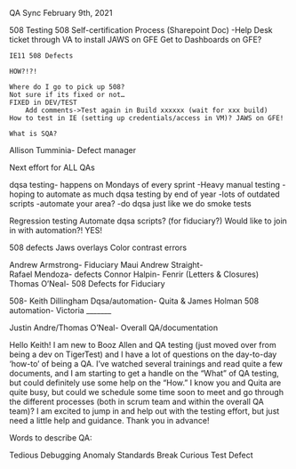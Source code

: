 QA Sync 
February 9th, 2021

508 Testing
508 Self-certification Process (Sharepoint Doc)
-Help Desk ticket through VA to install JAWS on GFE
Get to Dashboards on GFE?
	

	IE11 508 Defects
	
	HOW?!?!

	Where do I go to pick up 508?
	Not sure if its fixed or not…
	FIXED in DEV/TEST
		Add comments->Test again in Build xxxxxx (wait for xxx build)
	How to test in IE (setting up credentials/access in VM)? JAWS on GFE!

	What is SQA?
	
Allison Tumminia- Defect manager

Next effort for ALL QAs

dqsa testing- happens on Mondays of every sprint
	-Heavy manual testing
	-hoping to automate as much dqsa testing by end of year
	-lots of outdated scripts
	-automate your area? 
	-do dqsa just like we do smoke tests

Regression testing
Automate dqsa scripts? (for fiduciary?)
Would like to join in with automation?! YES!




508 defects
Jaws overlays 
Color contrast errors


Andrew Armstrong- Fiduciary Maui
Andrew Straight-  
Rafael Mendoza- defects
Connor Halpin- Fenrir (Letters & Closures)
Thomas O’Neal- 508 Defects for Fiduciary


508- Keith Dillingham
Dqsa/automation- Quita & James Holman
508 automation- Victoria _______ 

Justin Andre/Thomas O’Neal- Overall QA/documentation


 
Hello Keith! I am new to Booz Allen and QA testing (just moved over from being a dev on TigerTest) and I have a lot of questions on the day-to-day ‘how-to’ of being a QA. I’ve watched several trainings and read quite a few documents, and I am starting to get a handle on the “What” of QA testing, but could definitely use some help on the “How.” I know you and Quita are quite busy, but could we schedule some time soon to meet and go through the different processes (both in scrum team and within the overall QA team)? I am excited to jump in and help out with the testing effort, but just need a little help and guidance. Thank you in advance!  

Words to describe QA:

Tedious
Debugging
Anomaly
Standards
Break
Curious
Test
Defect
